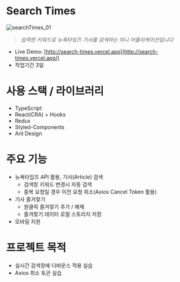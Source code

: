 # Search Times

![searchTimes_01](https://user-images.githubusercontent.com/8604840/141826030-73aff288-eb89-4d94-80a1-4b133780e57d.gif)

> _입력한 키워드로 뉴욕타임즈 기사를 검색하는 미니 어플리케이션입니다_

- Live Demo: [http://search-times.vercel.app](http://search-times.vercel.app/)
- 작업기간 3일

# 사용 스택 / 라이브러리

- TypeScript
- React(CRA) + Hooks
- Redux
- Styled-Components
- Ant Design

# 주요 기능

- 뉴욕타임즈 API 활용, 기사(Article) 검색
  - 검색창 키워드 변경시 자동 검색
  - 중복 요청일 경우 이전 요청 취소(Axios Cancel Token 활용)
- 기사 즐겨찾기
  - 원클릭 즐겨찾기 추가 / 해제
  - 즐겨찾기 데이터 로컬 스토리지 저장
- 모바일 지원

# 프로젝트 목적
- 실시간 검색창에 디바운스 적용 실습
- Axios 취소 토큰 실습
